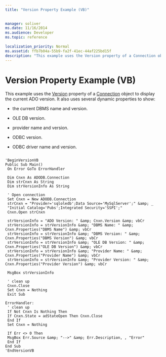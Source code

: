 ```yaml
---
title: "Version Property Example (VB)"
 
 
manager: soliver
ms.date: 11/16/2014
ms.audience: Developer
ms.topic: reference
  
localization_priority: Normal
ms.assetid: ffb7b04a-55b9-fa2f-41ec-44af225bd15f
description: "This example uses the Version property of a Connection object to display the current ADO version. It also uses several dynamic properties to show:"
---
```


# Version Property Example (VB)

This example uses the [Version](version-property-ado.md) property of a [Connection](connection-object-ado.md) object to display the current ADO version. It also uses several dynamic properties to show: 
  
- the current DBMS name and version.
    
- OLE DB version.
    
- provider name and version.
    
- ODBC version.
    
- ODBC driver name and version.
    
```
 
'BeginVersionVB 
Public Sub Main() 
 On Error GoTo ErrorHandler 
 
 Dim Cnxn As ADODB.Connection 
 Dim strCnxn As String 
 Dim strVersionInfo As String 
 
 ' Open connection 
 Set Cnxn = New ADODB.Connection 
 strCnxn = "Provider='sqloledb';Data Source='MySqlServer';" &amp; _ 
 "Initial Catalog='Pubs';Integrated Security='SSPI';" 
 Cnxn.Open strCnxn 
 
 strVersionInfo = "ADO Version: " &amp; Cnxn.Version &amp; vbCr 
 strVersionInfo = strVersionInfo &amp; "DBMS Name: " &amp; Cnxn.Properties("DBMS Name") &amp; vbCr 
 strVersionInfo = strVersionInfo &amp; "DBMS Version: " &amp; Cnxn.Properties("DBMS Version") &amp; vbCr 
 strVersionInfo = strVersionInfo &amp; "OLE DB Version: " &amp; Cnxn.Properties("OLE DB Version") &amp; vbCr 
 strVersionInfo = strVersionInfo &amp; "Provider Name: " &amp; Cnxn.Properties("Provider Name") &amp; vbCr 
 strVersionInfo = strVersionInfo &amp; "Provider Version: " &amp; Cnxn.Properties("Provider Version") &amp; vbCr 
 
 MsgBox strVersionInfo 
 
 ' clean up 
 Cnxn.Close 
 Set Cnxn = Nothing 
 Exit Sub 
 
ErrorHandler: 
 ' clean up 
 If Not Cnxn Is Nothing Then 
 If Cnxn.State = adStateOpen Then Cnxn.Close 
 End If 
 Set Cnxn = Nothing 
 
 If Err <> 0 Then 
 MsgBox Err.Source &amp; "-->" &amp; Err.Description, , "Error" 
 End If 
End Sub 
'EndVersionVB 

```


